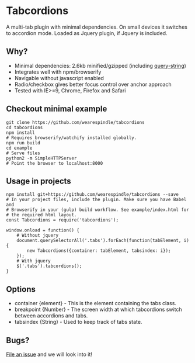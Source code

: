 # Tabcordions
A multi-tab plugin with minimal dependencies.
On small devices it switches to accordion mode. Loaded as Jquery plugin, if Jquery
is included.


## Why?
* Minimal dependencies: 2.6kb minified/gzipped (including [query-string](https://www.npmjs.com/package/query-string))
* Integrates well with npm/browserify
* Navigable without javascript enabled
* Radio/checkbox gives better focus control over anchor approach
* Tested with IE>=9, Chrome, Firefox and Safari


## Checkout minimal example
    git clone https://github.com/wearespindle/tabcordions
    cd tabcordions
    npm install
    # Requires browserify/watchify installed globally.
    npm run build
    cd example
    # Serve files
    python2 -m SimpleHTTPServer
    # Point the browser to localhost:8000


## Usage in projects
    npm install git+https://github.com/wearespindle/tabcordions --save
    # In your project files, include the plugin. Make sure you have Babel and
    # Browserify in your (gulp) build workflow. See example/index.html for
    # the required html layout.
    const Tabcordions = require('tabcordions');

    window.onload = function() {
        # Without jquery
        document.querySelectorAll('.tabs').forEach(function(tabElement, i) {
            new Tabcordions({container: tabElement, tabsindex: i});
        });
        # With jquery
        $('.tabs').tabcordions();
    }


## Options
* container {element} - This is the element containing the tabs class.
* breakpoint {Number} - The screen width at which tabcordions switch between accordions and tabs.
* tabsindex {String} - Used to keep track of tabs state.


## Bugs?
[File an issue](https://github.com/wearespindle/tabcordions/issues/new) and we will look into it!
